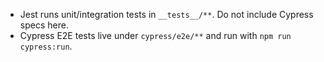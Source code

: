 - Jest runs unit/integration tests in `__tests__/**`. Do not include Cypress specs here.
- Cypress E2E tests live under `cypress/e2e/**` and run with `npm run cypress:run`.
